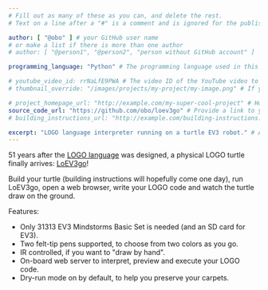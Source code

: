 ```yaml
---
# Fill out as many of these as you can, and delete the rest.
# Text on a line after a "#" is a comment and is ignored for the published page.

author: [ "@obo" ] # your GitHub user name
# or make a list if there is more than one author
# author: [ "@person1", "@person2", "person without GitHub account" ]

programming_language: "Python" # The programming language used in this project

# youtube_video_id: rrNaLfE9PWA # The video ID of the YouTube video to be displayed with this post
# thumbnail_override: "/images/projects/my-project/my-image.png" # If you don't have a YouTube video (or the video thumbnail isn't good) you can uncomment this line to set your own image for the project. 

# project_homepage_url: "http://example.com/my-super-cool-project" # Homepage for this project
source_code_url: "https://github.com/obo/loev3go" # Provide a link to your code
# building_instructions_url: "http://example.com/building-instructions.pdf" # how to build the model out of LEGO (*not* how to build the source code)

excerpt: "LOGO language interpreter running on a turtle EV3 robot." # A short summary of your project. This can be a sentence or a paragraph, but it's recommended to keep it under 3 sentences.
---
```


51 years after the [LOGO language](https://en.wikipedia.org/wiki/Logo_(programming_language))
was designed, a physical LOGO turtle finally arrives: [LoEV3go](https://github.com/obo/loev3go)!

Build your turtle (building instructions will hopefully come one day), run LoEV3go, open a web browser,
write your LOGO code and watch the turtle draw on the ground.

Features:
- Only 31313 EV3 Mindstorms Basic Set is needed (and an SD card for EV3).
- Two felt-tip pens supported, to choose from two colors as you go.
- IR controlled, if you want to "draw by hand".
- On-board web server to interpret, preview and execute your LOGO code.
- Dry-run mode on by default, to help you preserve your carpets.
